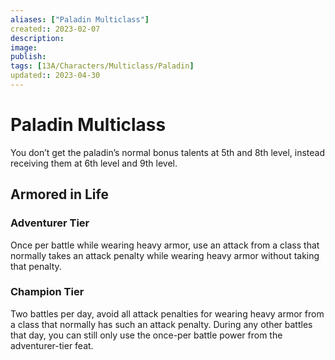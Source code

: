 ```yaml
---
aliases: ["Paladin Multiclass"]
created:: 2023-02-07
description: 
image: 
publish: 
tags: [13A/Characters/Multiclass/Paladin]
updated:: 2023-04-30
---
```

# Paladin Multiclass

You don’t get the paladin’s normal bonus talents at 5th and 8th level, instead receiving them at 6th level and 9th level.

## Armored in Life

### Adventurer Tier

Once per battle while wearing heavy armor, use an attack from a class that normally takes an attack penalty while wearing heavy armor without taking that penalty.

### Champion Tier

Two battles per day, avoid all attack penalties for wearing heavy armor from a class that normally has such an attack penalty. During any other battles that day, you can still only use the once-per battle power from the adventurer-tier feat.
